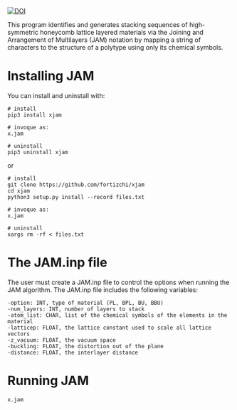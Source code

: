 [![DOI](https://zenodo.org/badge/508485230.svg)](https://zenodo.org/badge/latestdoi/508485230)

This program identifies and generates stacking sequences of high-symmetric honeycomb lattice layered materials via the Joining and Arrangement of Multilayers (JAM) notation by mapping a string of characters to the structure of a polytype using only its chemical symbols.


Installing JAM
===============

You can install and uninstall with:

```
# install
pip3 install xjam

# invoque as:
x.jam

# uninstall
pip3 uninstall xjam
```

or

```
# install
git clone https://github.com/fortizchi/xjam
cd xjam
python3 setup.py install --record files.txt

# invoque as:
x.jam

# uninstall
xargs rm -rf < files.txt
```

The JAM.inp file
===============

The user must create a JAM.inp file to control the options when running the JAM algorithm.
The JAM.inp file includes the following variables:

```
-option: INT, type of material (PL, BPL, BU, BBU)
-num_layers: INT, number of layers to stack
-atom_list: CHAR, list of the chemical symbols of the elements in the material
-latticep: FLOAT, the lattice constant used to scale all lattice vectors
-z_vacuum: FLOAT, the vacuum space
-buckling: FLOAT, the distortion out of the plane
-distance: FLOAT, the interlayer distance
```

Running JAM
===============

```
x.jam
```
